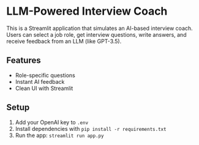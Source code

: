 # LLM-Powered Interview Coach

This is a Streamlit application that simulates an AI-based interview coach. Users can select a job role, get interview questions, write answers, and receive feedback from an LLM (like GPT-3.5).

## Features
- Role-specific questions
- Instant AI feedback
- Clean UI with Streamlit

## Setup
1. Add your OpenAI key to `.env`
2. Install dependencies with `pip install -r requirements.txt`
3. Run the app: `streamlit run app.py`